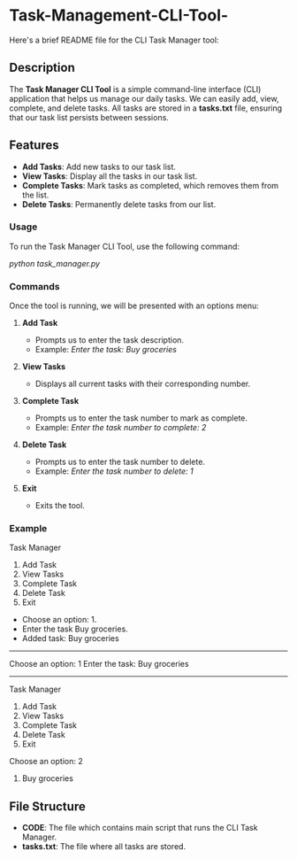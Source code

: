 # Task-Management-CLI-Tool-
Here's a brief README file for the CLI Task Manager tool:

## Description

The **Task Manager CLI Tool** is a simple command-line interface (CLI) application that helps us manage our daily tasks. We can easily add, view, complete, and delete tasks. All tasks are stored in a **tasks.txt** file, ensuring that our task list persists between sessions.

## Features

- **Add Tasks**: Add new tasks to our task list.
- **View Tasks**: Display all the tasks in our task list.
- **Complete Tasks**: Mark tasks as completed, which removes them from the list.
- **Delete Tasks**: Permanently delete tasks from our list.

### Usage

To run the Task Manager CLI Tool, use the following command:

*python task_manager.py*

### Commands

Once the tool is running, we will be presented with an options menu:

1. **Add Task**
   - Prompts us to enter the task description.
   - Example: *Enter the task: Buy groceries*

2. **View Tasks**
   - Displays all current tasks with their corresponding number.

3. **Complete Task**
   - Prompts us to enter the task number to mark as complete.
   - Example: *Enter the task number to complete: 2*

4. **Delete Task**
   - Prompts us to enter the task number to delete.
   - Example: *Enter the task number to delete: 1*

5. **Exit**
   - Exits the tool.

### Example

Task Manager
1. Add Task
2. View Tasks
3. Complete Task
4. Delete Task
5. Exit
   

* Choose an option: 1.
* Enter the task Buy groceries.
* Added task: Buy groceries

------------------------------------
Choose an option: 1
Enter the task: Buy groceries

-------------------------------------
Task Manager
1. Add Task
2. View Tasks
3. Complete Task
4. Delete Task
5. Exit
   
Choose an option: 2
1. Buy groceries


## File Structure

- **CODE**: The file which contains main script that runs the CLI Task Manager.
- **tasks.txt**: The file where all tasks are stored.

